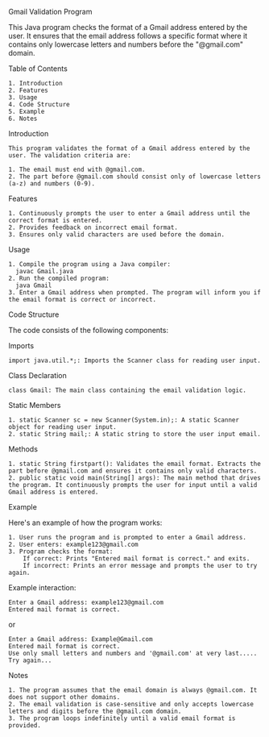 Gmail Validation Program

This Java program checks the format of a Gmail address entered by the user. It ensures that the email address follows a specific format where it contains only lowercase letters and numbers before the "@gmail.com" domain.

Table of Contents

    1. Introduction
    2. Features
    3. Usage
    4. Code Structure
    5. Example
    6. Notes

Introduction

    This program validates the format of a Gmail address entered by the user. The validation criteria are:
  
    1. The email must end with @gmail.com.
    2. The part before @gmail.com should consist only of lowercase letters (a-z) and numbers (0-9).

Features

    1. Continuously prompts the user to enter a Gmail address until the correct format is entered.
    2. Provides feedback on incorrect email format.
    3. Ensures only valid characters are used before the domain.

Usage

    1. Compile the program using a Java compiler:
      javac Gmail.java
    2. Run the compiled program:
      java Gmail
    3. Enter a Gmail address when prompted. The program will inform you if the email format is correct or incorrect.

Code Structure

The code consists of the following components:

Imports

    import java.util.*;: Imports the Scanner class for reading user input.
Class Declaration

    class Gmail: The main class containing the email validation logic.
Static Members

    1. static Scanner sc = new Scanner(System.in);: A static Scanner object for reading user input.
    2. static String mail;: A static string to store the user input email.
Methods

    1. static String firstpart(): Validates the email format. Extracts the part before @gmail.com and ensures it contains only valid characters.
    2. public static void main(String[] args): The main method that drives the program. It continuously prompts the user for input until a valid Gmail address is entered.

Example

Here's an example of how the program works:

    1. User runs the program and is prompted to enter a Gmail address.
    2. User enters: example123@gmail.com
    3. Program checks the format:
        If correct: Prints "Entered mail format is correct." and exits.
        If incorrect: Prints an error message and prompts the user to try again.

Example interaction:
  
    Enter a Gmail address: example123@gmail.com
    Entered mail format is correct.

or

    Enter a Gmail address: Example@Gmail.com
    Entered mail format is correct.
    Use only small letters and numbers and '@gmail.com' at very last.....
    Try again...

Notes
  
    1. The program assumes that the email domain is always @gmail.com. It does not support other domains.
    2. The email validation is case-sensitive and only accepts lowercase letters and digits before the @gmail.com domain.
    3. The program loops indefinitely until a valid email format is provided.
